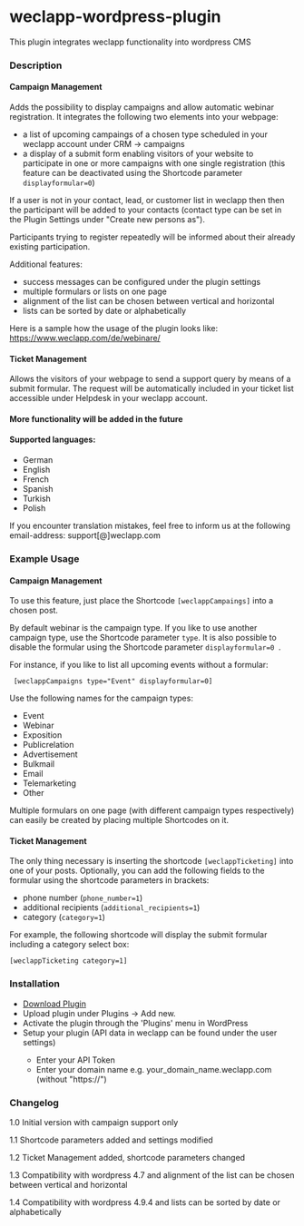 # weclapp-wordpress-plugin

This plugin integrates weclapp functionality into wordpress CMS

<h3> Description </h3>

<h4> Campaign Management </h4>

Adds the possibility to display campaigns and allow automatic webinar registration. It integrates the following two elements into your webpage:

* a list of upcoming campaings of a chosen type scheduled in your weclapp account under CRM -> campaigns
* a display of a submit form enabling visitors of your website to participate in one or more campaigns with one single registration (this feature can be deactivated using the Shortcode parameter <code>displayformular=0</code>)

If a user is not in your contact, lead, or customer list in weclapp then then the participant will be added to your contacts (contact type can be set in the Plugin Settings under "Create new persons as").

Participants trying to register repeatedly will be informed about their already existing participation. 

Additional features: 

* success messages can be configured under the plugin settings
* multiple formulars or lists on one page 
* alignment of the list can be chosen between vertical and horizontal
* lists can be sorted by date or alphabetically

Here is a sample how the usage of the plugin looks like: https://www.weclapp.com/de/webinare/

<h4> Ticket Management </h4>

Allows the visitors of your webpage to send a support query by means of a submit formular. The request will be automatically included in your ticket list accessible under Helpdesk in your weclapp account.

<h4> More functionality will be added in the future </h4>

<h4> Supported languages: </h4>

* German
* English
* French
* Spanish
* Turkish
* Polish

If you encounter translation mistakes, feel free to inform us at the following email-address: support[@]weclapp.com

<h3> Example Usage </h3>

<h4> Campaign Management </h4>

To use this feature, just place the Shortcode <code>[weclappCampaings]</code> into a chosen post. 

By default webinar is the campaign type. If you like to use another campaign type, use the Shortcode parameter <code>type</code>. It is also possible to disable the formular using the Shortcode parameter <code>displayformular=0 </code>. 

For instance, if you like to list all upcoming events without a formular:

<code> [weclappCampaigns type="Event" displayformular=0] </code>

Use the following names for the campaign types:

* Event
* Webinar
* Exposition 
* Publicrelation
* Advertisement
* Bulkmail
* Email
* Telemarketing
* Other

Multiple formulars on one page (with different campaign types respectively) can easily be created by placing multiple Shortcodes on it.

<h4> Ticket Management </h4>

The only thing necessary is inserting the shortcode <code>[weclappTicketing]</code> into one of your posts. 
Optionally, you can add the following fields to the formular using the shortcode parameters in brackets:

* phone number (<code>phone_number=1</code>)
* additional recipients (<code>additional_recipients=1</code>)
* category (<code>category=1</code>)

For example, the following shortcode will display the submit formular including a category select box:

<code>[weclappTicketing category=1]</code>
  
<h3>Installation</h3>
<ul>
<li><a href="https://github.com/ertanoe/wordpress-plugin/archive/master.zip">Download Plugin</a></li>
<li>Upload plugin under Plugins -> Add new.</li>
<li>Activate the plugin through the 'Plugins' menu in WordPress</li>
<li>Setup your plugin (API data in weclapp can be found under the user settings)</li>
<ul> 
  <li>Enter your API Token</li>
  <li>Enter your domain name e.g. your_domain_name.weclapp.com (without "https://")</li>
</ul>
</ul>

<h3> Changelog </h3>

1.0 Initial version with campaign support only

1.1 Shortcode parameters added and settings modified

1.2 Ticket Management added, shortcode parameters changed   

1.3 Compatibility with wordpress 4.7 and alignment of the list can be chosen between vertical and horizontal

1.4 Compatibility with wordpress 4.9.4 and lists can be sorted by date or alphabetically

